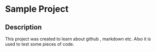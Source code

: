 # Sample Project

## Description

This project was created to learn about github , markdown etc. Also it is used to test some pieces of code.